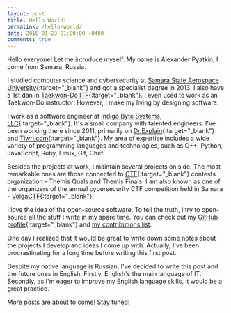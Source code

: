 ```yaml
---
layout: post
title: Hello World!
permalink: /hello-world/
date: 2016-01-23 01:00:00 +0400
comments: true
---
```


Hello everyone! Let me introduce myself. My name is Alexander Pyatkin, I come from Samara, Russia.

I studied computer science and cybersecurity at [Samara State Aerospace University](http://www.ssau.ru/english/){:target="_blank"} and got a specialist degree in 2013. I also have a 1st dan in [Taekwon-Do ITF](https://en.wikipedia.org/wiki/International_Taekwon-Do_Federation){:target="_blank"}. I even used to work as an Taekwon-Do instructor! However, I make my living by designing software.

I work as a software engineer at [Indigo Byte Systems, LLC](http://indigobyte.com){:target="_blank"}. It's a small company with talented engineers. I've been working there since 2011, primarily on [Dr.Explain](http://drexplain.com){:target="_blank"} and [Tiwri.com](https://tiwri.com){:target="_blank"}. My area of expertise includes a wide variety of programming languages and technologies, such as C++, Python, JavaScript, Ruby, Linux, Git, Chef.

Besides the projects at work, I maintain several projects on side. The most remarkable ones are those connected to [CTF](https://ctftime.org){:target="_blank"} contests organization - Themis Quals and Themis Finals. I am also known as one of the organizers of the annual cybersecurity CTF competition held in Samara - [VolgaCTF](https://volgactf.ru){:target="_blank"}.

I love the idea of the open-source software. To tell the truth, I try to open-source all the stuff I write in my spare time. You can check out my [GitHub profile](https://github.com/aspyatkin){:target="_blank"} and [my contributions list](https://aspyatkin.com/oss/).

One day I realized that it would be great to write down some notes about the projects I develop and ideas I come up with. Actually, I've been procrastinating for a long time before writing this first post.

Despite my native language is Russian, I've decided to write this post and the future ones in English. Firstly, English's the main language of IT. Secondly, as I'm eager to improve my English language skills, it would be a great practice.

More posts are about to come! Stay tuned!